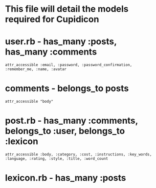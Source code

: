 # This file will detail the models required for Cupidicon

# user.rb - has_many :posts, has_many :comments
	attr_accessible :email, :password, :password_confirmation, :remember_me, :name, :avatar 

# comments - belongs_to posts
	attr_accessible "body"

# post.rb - has_many :comments, belongs_to :user, belongs_to :lexicon
	attr_accessible :body, :category, :cost, :instructions, :key_words, :language, :rating, :style, :title, :word_count


# lexicon.rb -  has_many :posts

